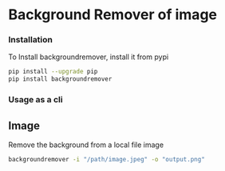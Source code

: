 # Background Remover of image 


### Installation
To Install backgroundremover, install it from pypi

```bash
pip install --upgrade pip
pip install backgroundremover
```


### Usage as a cli
## Image

Remove the background from a local file image

```bash
backgroundremover -i "/path/image.jpeg" -o "output.png"
```
